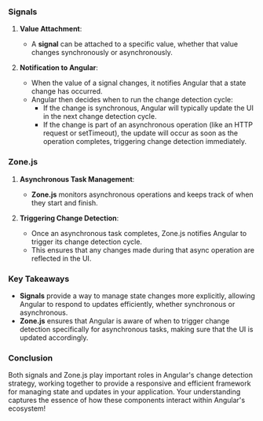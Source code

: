 ### Signals

1. **Value Attachment**:
   - A **signal** can be attached to a specific value, whether that value changes synchronously or asynchronously.

2. **Notification to Angular**:
   - When the value of a signal changes, it notifies Angular that a state change has occurred.
   - Angular then decides when to run the change detection cycle:
     - If the change is synchronous, Angular will typically update the UI in the next change detection cycle.
     - If the change is part of an asynchronous operation (like an HTTP request or setTimeout), the update will occur as soon as the operation completes, triggering change detection immediately.

### Zone.js

1. **Asynchronous Task Management**:
   - **Zone.js** monitors asynchronous operations and keeps track of when they start and finish.

2. **Triggering Change Detection**:
   - Once an asynchronous task completes, Zone.js notifies Angular to trigger its change detection cycle.
   - This ensures that any changes made during that async operation are reflected in the UI.

### Key Takeaways

- **Signals** provide a way to manage state changes more explicitly, allowing Angular to respond to updates efficiently, whether synchronous or asynchronous.
- **Zone.js** ensures that Angular is aware of when to trigger change detection specifically for asynchronous tasks, making sure that the UI is updated accordingly.

### Conclusion

Both signals and Zone.js play important roles in Angular's change detection strategy, working together to provide a responsive and efficient framework for managing state and updates in your application. Your understanding captures the essence of how these components interact within Angular's ecosystem!
